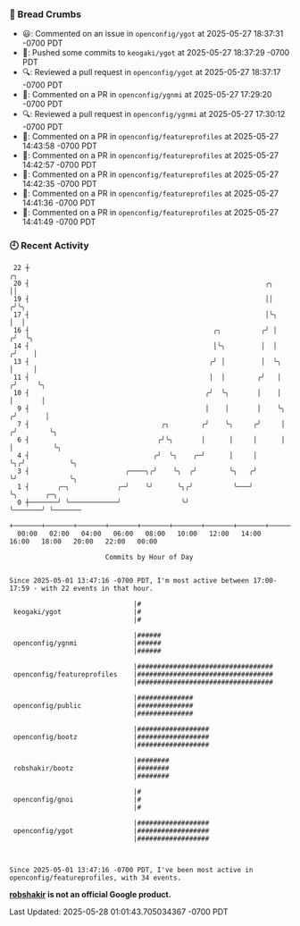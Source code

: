 ### 🍞 Bread Crumbs

 * 😃: Commented on an issue in `openconfig/ygot` at 2025-05-27 18:37:31 -0700 PDT
 * 🚢: Pushed some commits to `keogaki/ygot` at 2025-05-27 18:37:29 -0700 PDT
 * 🔍: Reviewed a pull request in  `openconfig/ygot` at 2025-05-27 18:37:17 -0700 PDT
 * 💬: Commented on a PR in  `openconfig/ygnmi` at 2025-05-27 17:29:20 -0700 PDT
 * 🔍: Reviewed a pull request in  `openconfig/ygnmi` at 2025-05-27 17:30:12 -0700 PDT
 * 💬: Commented on a PR in  `openconfig/featureprofiles` at 2025-05-27 14:43:58 -0700 PDT
 * 💬: Commented on a PR in  `openconfig/featureprofiles` at 2025-05-27 14:42:57 -0700 PDT
 * 💬: Commented on a PR in  `openconfig/featureprofiles` at 2025-05-27 14:42:35 -0700 PDT
 * 💬: Commented on a PR in  `openconfig/featureprofiles` at 2025-05-27 14:41:36 -0700 PDT
 * 💬: Commented on a PR in  `openconfig/featureprofiles` at 2025-05-27 14:41:49 -0700 PDT

### 🕘 Recent Activity
```
 22 ┼                                                                        ╭╮
 20 ┤                                                           ╭╮           ││
 19 ┤                                                           ││          ╭╯╰╮
 17 ┤                                                           │╰╮         │  │
 16 ┤                                              ╭╮          ╭╯ │        ╭╯  ╰╮
 14 ┤                                              │╰╮         │  │       ╭╯    │
 13 ┤                                             ╭╯ │         │  ╰╮      │     │
 11 ┤                                             │  │        ╭╯   │     ╭╯     ╰╮
 10 ┤                                            ╭╯  ╰╮       │    │     │       │
  9 ┤                                            │    │       │    ╰╮   ╭╯       │
  7 ┤                                 ╭╮        ╭╯    ╰╮     ╭╯     │  ╭╯        ╰╮
  6 ┤                                ╭╯╰╮       │      │     │      │  │          ╰╮
  4 ┤                               ╭╯  ╰╮    ╭─╯      │     │      ╰╮╭╯           ╰╮
  3 ┤                        ╭────╮╭╯    ╰╮  ╭╯        ╰╮   ╭╯       ╰╯             ╰╮
  1 ┤       ╭─╮            ╭─╯    ╰╯      ╰╮╭╯          ╰───╯                        ╰╮       ╭─╮
  0 ┼───────╯ ╰────────────╯               ╰╯                                         ╰───────╯ ╰───────
    +───────+───────+───────+───────+───────+───────+───────+───────+───────+───────+───────+───────+────
  00:00   02:00   04:00   06:00   08:00   10:00   12:00   14:00   16:00   18:00   20:00   22:00   00:00   

						Commits by Hour of Day


Since 2025-05-01 13:47:16 -0700 PDT, I'm most active between 17:00-17:59 - with 22 events in that hour.

```



```
                               |#
 keogaki/ygot                  |#
                               |#

                               |######
 openconfig/ygnmi              |######
                               |######

                               |##################################
 openconfig/featureprofiles    |##################################
                               |##################################

                               |##############
 openconfig/public             |##############
                               |##############

                               |##################
 openconfig/bootz              |##################
                               |##################

                               |########
 robshakir/bootz               |########
                               |########

                               |#
 openconfig/gnoi               |#
                               |#

                               |##################
 openconfig/ygot               |##################
                               |##################



Since 2025-05-01 13:47:16 -0700 PDT, I've been most active in openconfig/featureprofiles, with 34 events.

```
**[robshakir](mailto:robjs@google.com) is not an official Google product.**  


Last Updated: 2025-05-28 01:01:43.705034367 -0700 PDT
